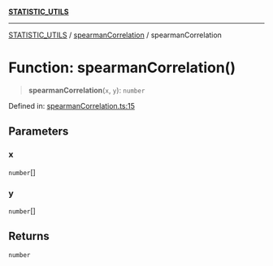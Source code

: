 [**STATISTIC_UTILS**](../../README.md)

***

[STATISTIC_UTILS](../../README.md) / [spearmanCorrelation](../README.md) / spearmanCorrelation

# Function: spearmanCorrelation()

> **spearmanCorrelation**(`x`, `y`): `number`

Defined in: [spearmanCorrelation.ts:15](https://github.com/dailker/everyutil-js/blob/7799f3f003cb23f425be3f1c83c38483e2648188/src/statistic/spearmanCorrelation.ts#L15)

## Parameters

### x

`number`[]

### y

`number`[]

## Returns

`number`
